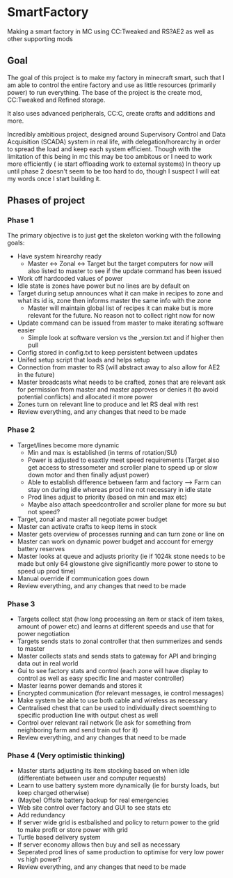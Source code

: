 # SmartFactory
Making a smart factory in MC using CC:Tweaked and RS?AE2 as well as other supporting mods

## Goal
The goal of this project is to make my factory in minecraft smart, such that I am able to control the entire factory and use as little resources (primarily power) to run everything. The base of the project is the create mod, CC:Tweaked and Refined storage.

It also uses advanced peripherals, CC:C, create crafts and additions and more.

Incredibly ambitious project, designed around Supervisory Control and Data Acquisition (SCADA) system in real life, with delegation/horearchy in order to spread the load and keep each system efficient. Though with the limitation of this being in mc this may be too ambitous or I need to work more efficiently ( ie start offloading work to external systems)
In theory up until phase 2 doesn't seem to be too hard to do, though I suspect I will eat my words once I start building it.


## Phases of project
### Phase 1
The primary objective is to just get the skeleton working with the following goals:
- Have system hirearchy ready
    - Master <-> Zonal <-> Target but the target computers for now will also listed to master to see if the update command has been issued
- Work off hardcoded values of power
- Idle state is zones have power but no lines are by default on
- Target during setup announces what it can make in recipes to zone and what its id is, zone then informs master the same info with the zone
    - Master will maintain global list of recipes it can make but is more relevant for the future. No reason not to collect right now for now
- Update command can be issued from master to make iterating software easier
    - Simple look at software version vs the _version.txt and if higher then pull
- Config stored in config.txt to keep persistent between updates
- Unifed setup script that loads and helps setup
- Connection from master to RS (will abstract away to also allow for AE2 in the future)
- Master broadcasts what needs to be crafted, zones that are relevant ask for permission from master and master approves or denies it (to avoid potential conflicts) and allocated it more power
- Zones turn on relevant line to produce and let RS deal with rest
- Review everything, and any changes that need to be made

### Phase 2
- Target/lines become more dynamic
    - Min and max is established (in terms of rotation/SU)
    - Power is adjusted to esaxtly meet speed requirements (Target also get access to stressometer and scroller plane to speed up or slow down motor and then finally adjust power)
    - Able to establish difference between farm and factory --> Farm can stay on during idle whereas prod line not necessary in idle state
    - Prod lines adjust to priority (based on min and max etc)
    - Maybe also attach speedcontroller and scroller plane for more su but not speed?
- Target, zonal and master all negotiate power budget
- Master can activate crafts to keep items in stock
- Master gets overview of processes running and can turn zone or line on
- Master can work on dynamic power budget and account for emergy battery reserves
- Master looks at queue and adjusts priority (ie if 1024k stone needs to be made but only 64 glowstone give significantly more power to stone to speed up prod time)
- Manual override if communication goes down
- Review everything, and any changes that need to be made

### Phase 3
- Targets collect stat (how long processing an item or stack of item takes, amount of power etc) and learns at different speeds and use that for power negotiation
- Targets sends stats to zonal controller that then summerizes and sends to master
- Master collects stats and sends stats to gateway for API and bringing data out in real world
- Gui to see factory stats and control (each zone will have display to control as well as easy specific line and master controller)
- Master learns power demands and stores it
- Encrypted communication (for relevant messages, ie control messages)
- Make system be able to use both cable and wireless as necessary
- Centralised chest that can be used to individually direct soemthing to specific production line with output chest as well
- Control over relevant rail network (Ie ask for something from neighboring farm and send train out for it)
- Review everything, and any changes that need to be made

### Phase 4 (Very optimistic thinking)
- Master starts adjusting its item stocking based on when idle (differentiate between user and computer requests)
- Learn to use battery system more dynamically (ie for bursty loads, but keep charged otherwise)
- (Maybe) Offsite battery backup for real emergencies
- Web site control over factory and GUI to see stats etc
- Add redundancy
- If server wide grid is estbalished and policy to return power to the grid to make profit or store power with grid
- Turtle based delivery system
- If server economy allows then buy and sell as necessary
- Seperated prod lines of same production to optimise for very low power vs high power?
- Review everything, and any changes that need to be made
